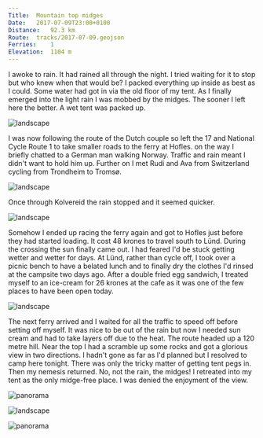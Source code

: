 ```yaml
---
Title:	Mountain top midges 
Date:	2017-07-09T23:00+0100
Distance:	92.3 km
Route:	tracks/2017-07-09.geojson
Ferries:	1
Elevation:	1104 m
---
```


I awoke to rain. It had rained all through the night. I tried waiting for it to stop but who knew when that would be? I packed everything up inside as best as I could. Some water had got in via the old floor of my tent. As I finally emerged into the light rain I was mobbed by the midges. The sooner I left here the better. A wet tent was packed up.

![landscape](https://pbs.twimg.com/media/DEYTEa2XoAAjq78?format=jpg "Rain")

I was now following the route of the Dutch couple so left the 17 and National Cycle Route 1 to take smaller roads to the ferry at Hofles. on the way I briefly chatted to a German man walking Norway. Traffic and rain meant I didn't want to hold him up. Further on I met Rudi and Ava from Switzerland cycling from Trondheim to Troms&oslash;.

![landscape](https://pbs.twimg.com/media/DEYTiV2XYAED8pR?format=jpg "Ava and Rudi")

Once through Kolvereid the rain 
stopped and it seemed quicker.

![landscape](https://pbs.twimg.com/media/DEYUFPkXUAAI0SP?format=jpg "Kolvereid")

Somehow I ended up racing the ferry again and got to Hofles just before they had started loading. It cost 48 krones to travel south to L&uuml;nd. During the crossing the sun finally came out. I had feared I'd be stuck getting wetter and wetter for days. At L&uuml;nd, rather than cycle off, I took over a picnic bench to have a belated lunch and to finally dry the clothes I'd rinsed at the campsite two days ago. After a double fried egg sandwich, I treated myself to an ice-cream for 26 krones at the cafe as it was one of the few places to have been open today.

![landscape](https://pbs.twimg.com/media/DEYUU2rXgAEVMHE?format=jpg "Ferry ride")

The next ferry arrived and I waited for all the traffic to speed off before setting off myself. It was nice to be out of the rain but now I needed sun cream and had to take layers off due to the heat. The route headed up a 120 metre hill. Near the top I had a scramble up some rocks and got a glorious view in two directions. I hadn't gone as far as I'd planned but I resolved to camp here tonight. There was only the tricky matter of getting tent pegs in. Then my nemesis returned. No, not the rain, the midges! I retreated into my tent as the only midge-free place. I was denied the enjoyment of the view.

![panorama](https://pbs.twimg.com/media/DEYUwg7XUAEP-PN?format=jpg "Sunnier after L&uuml;nd")

![landscape](https://pbs.twimg.com/media/DEYV37dWsAA7P4s?format=jpg "Head net to escape the midges")

![panorama](https://pbs.twimg.com/media/DEYVOwWXYAAqkpQ?format=jpg "Wild camping in the mountains")

